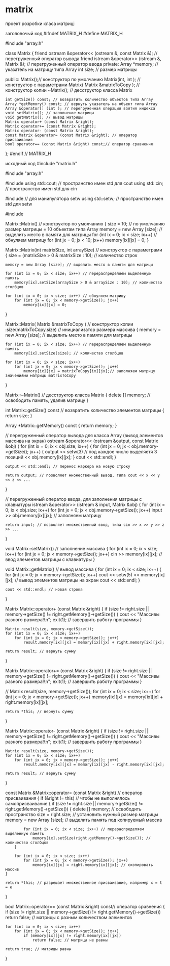 matrix
======

проект розробки класа матриці

заголовочый код
#ifndef MATRIX_H
#define MATRIX_H
 
#include "array.h"
 
class Matrix
{
    friend ostream &operator<< (ostream &, const Matrix &); // перегруженный оператор вывода
    friend istream &operator>> (istream &, Matrix &); // перегруженный оператор ввода
private:
    Array *memory; // указатель на матрицу типа Array
    int size; // размер матрицы
 
public:
    Matrix();// конструктор по умолчанию
    Matrix(int, int ); // конструктор с параметрами
    Matrix( Matrix &matrixToCopy ); // конструктор копии
    ~Matrix(); // десструктор класса Matrix
 
    int getSize() const; // возвратить количество объектов типа Array
    Array *getMemory() const; // вернуть указатель на объект типа Array
    Array &operator[] (int ); // перегруженная операция взятия индекса
    void setMatrix(); // заполнение матрицы
    void getMatrix(); // вывод матрицы
    Matrix operator+ (const Matrix &right);
    Matrix operator+= (const Matrix &right);
    Matrix operator- (const Matrix &right);
    const Matrix &operator= (const Matrix &right); // оператор присваивания
    bool operator== (const Matrix &right) const;// оператор сравнения
};
#endif // MATRIX_H


исходный код
#include "matrix.h"
 
#include "array.h"
 
#include <iostream>
using std::cout; // пространство имен std для cout
using std::cin; // пространство имен std для cin
 
#include <iomanip> // для манипулятора setw
using std::setw;   // пространство имен std для setw
 
#include <cstdlib>
 
Matrix::Matrix() // конструктор по умолчанию
{
    size = 10; // по умолчанию размер матрицы = 10 объектам типа Array
    memory = new Array [size]; // выделить место в памяти для матрицы
    for (int ix = 0; ix < size; ix++) // обнуляем матрицу
        for (int jx = 0; jx < 10; jx++)
            memory[ix][jx] = 0;
}
 
Matrix::Matrix(int matrixSize, int arraySize) // конструктор с параметрами
{
    size = (matrixSize > 0 & matrixSize : 10); // количество строк
 
    memory = new Array [size]; // выделить место в памяти для матрицы
 
    for (int ix = 0; ix < size; ix++) // перераспределяем выделенную память
        memory[ix].setSize(arraySize > 0 & arraySize : 10); // количество столбцов
 
    for (int ix = 0; ix < size; ix++) // обнуляем матрицу
        for (int jx = 0; jx < memory->getSize(); jx++)
            memory[ix][jx] = 0;
}
 
Matrix::Matrix(  Matrix &matrixToCopy ) // конструктор копии
    :size(matrixToCopy.size)              // инициализатор размера массива
{
    memory = new Array [size]; // выделить место в памяти для матрицы
 
    for (int ix = 0; ix < size; ix++) // перераспределяем выделенную память
        memory[ix].setSize(size); // количество столбцов
 
    for (int ix = 0; ix < size; ix++)
        for (int jx = 0; jx < memory->getSize(); jx++)
            memory[ix][jx] = matrixToCopy[ix][jx];// заполняем матрицу значениями матрицы matrixToCopy
}
 
Matrix::~Matrix() // десструктор класса Matrix
{
   delete  [] memory; // освободить память, удалив матрицу
}
 
int Matrix::getSize() const // возвратить количество элементов матрицы
{
    return size;
}
 
Array *Matrix::getMemory() const
{
    return memory;
}
 
// перегруженный оператор вывода для класса Array (вывод элементов массива на экран)
ostream &operator<< (ostream &output, const Matrix &obj)
{
    for (int ix = 0; ix < obj.size; ix++)
    {
        for (int jx = 0; jx < obj.memory->getSize(); jx++)
        {
            output << setw(3) // под каждое число выделяетя 3 позиций
                   << obj.memory[ix][jx];
        }
        cout << std::endl;
    }
 
    output << std::endl; // перенос маркера на новую строку
 
    return output; // позволяет множественный вывод, типа cout << x << y << z << ...
}
 
// перегруженный оператор ввода, для заполнения матрицы с клавиатуры
istream &operator>> (istream & input, Matrix &obj)
{
    for (int ix = 0; ix < obj.size; ix++)
        for (int jx = 0; jx < obj.memory->getSize(); jx++)
            input >> obj.memory[ix][jx]; // заполняем матрицу
 
    return input; // позволяет множественный ввод, типа cin >> x >> y >> z >> ...
}
 
void Matrix::setMatrix() // заполнение массива
{
    for (int ix = 0; ix < size; ix++)
        for (int jx = 0; jx < memory->getSize(); jx++)
            cin >> memory[ix][jx]; // ввод элементов матрицы с клавиатуры
}
 
void Matrix::getMatrix() // вывод массива
{
    for (int ix = 0; ix < size; ix++)
    {
        for (int jx = 0; jx < memory->getSize(); jx++)
            cout << setw(5) << memory[ix][jx]; // вывод элементов матрицы на экран
        cout << std::endl;
    }
 
    cout << std::endl; // новая строка
}
 
Matrix Matrix::operator+ (const Matrix &right)
{
    if (size != right.size || memory->getSize() != right.getMemory()->getSize())
    {
        cout << "Массивы разного размера!\n";
        exit(1); // завершить работу программы
    }
 
    Matrix result(size, memory->getSize());
    for (int ix = 0; ix < size; ix++)
        for (int jx = 0; jx < memory->getSize(); jx++)
            result.memory[ix][jx] = memory[ix][jx] + right.memory[ix][jx];
 
    return result; // вернуть сумму
}
 
Matrix Matrix::operator+= (const Matrix &right)
{
    if (size != right.size || memory->getSize() != right.getMemory()->getSize())
    {
        cout << "Массивы разного размера!\n";
        exit(1); // завершить работу программы
    }
 
//    Matrix result(size, memory->getSize());
    for (int ix = 0; ix < size; ix++)
        for (int jx = 0; jx < memory->getSize(); jx++)
            memory[ix][jx] = memory[ix][jx] + right.memory[ix][jx];
 
    return *this; // вернуть сумму
}
 
Matrix Matrix::operator- (const Matrix &right)
{
    if (size != right.size || memory->getSize() != right.getMemory()->getSize())
    {
        cout << "Массивы разного размера!\n";
        exit(1); // завершить работу программы
    }
 
    Matrix result(size, memory->getSize());
    for (int ix = 0; ix < size; ix++)
        for (int jx = 0; jx < memory->getSize(); jx++)
            result.memory[ix][jx] = memory[ix][jx] - right.memory[ix][jx];
 
    return result; // вернуть сумму
}
 
const Matrix &Matrix::operator= (const Matrix &right) // оператор присваивания
{
    if (&right != this) // чтобы не выполнялось самоприсваивание
    {
        if (size != right.size || memory->getSize() != right.getMemory()->getSize())
        {
            delete [] memory; // освободить пространство
            size = right.size; // установить нужный размер матрицы
            memory = new Array [size]; // выделить память под копируемый массив
 
            for (int ix = 0; ix < size; ix++) // перераспределяем выделенную память
                memory[ix].setSize(right.getMemory()->getSize()); // количество столбцов
        }
 
        for (int ix = 0; ix < size; ix++)
            for (int jx = 0; jx < memory->getSize(); jx++)
                memory[ix][jx] = right.memory[ix][jx]; // скопировать массив
    }
 
    return *this; // разрешает множественное присваивание, например x = t = e
}
 
bool Matrix::operator== (const Matrix &right) const// оператор сравнения
{
    if (size != right.size || memory->getSize() != right.getMemory()->getSize())
        return false; // матрицы с разным количеством элементов
 
    for (int ix = 0; ix < size; ix++)
        for (int jx = 0; jx < memory->getSize(); jx++)
            if (memory[ix][jx] != right.memory[ix][jx])
                return false; // матрицы не равны
                
    return true; // матрицы равны
}
 


